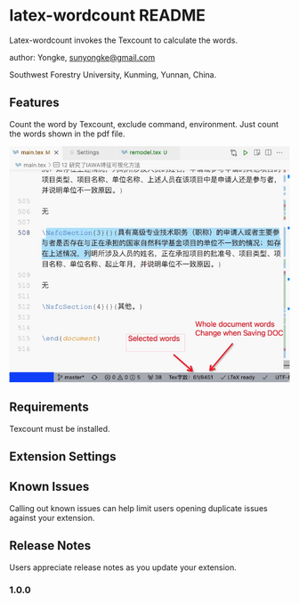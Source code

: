 # latex-wordcount README

Latex-wordcount invokes the Texcount to calculate the words.

author: Yongke, sunyongke@gmail.com

Southwest Forestry University, Kunming, Yunnan, China.
## Features

Count the word by Texcount, exclude command, environment. Just count the words shown in the pdf file.


![latex-wordcount](latex-wordcount.jpg)


## Requirements

Texcount must be installed.

## Extension Settings



## Known Issues

Calling out known issues can help limit users opening duplicate issues against your extension.

## Release Notes

Users appreciate release notes as you update your extension.

### 1.0.0

